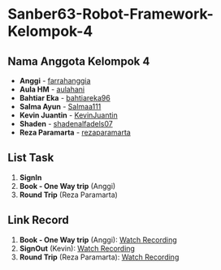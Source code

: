 # Sanber63-Robot-Framework-Kelompok-4

## Nama Anggota Kelompok 4
- **Anggi** - [farrahanggia](https://github.com/farrahanggia)
- **Aula HM** - [aulahani](https://github.com/aulahani)
- **Bahtiar Eka** - [bahtiareka96](https://github.com/bahtiareka96)
- **Salma Ayun** - [Salmaa111](https://github.com/Salmaa111)
- **Kevin Juantin** - [KevinJuantin](https://github.com/KevinJuantin)
- **Shaden** - [shadenalfadels07](https://github.com/shadenalfadels07)
- **Reza Paramarta** - [rezaparamarta](https://github.com/rezaparamarta)

## List Task
1. **SignIn**
2. **Book - One Way trip** (Anggi)
3. **Round Trip** (Reza Paramarta)

## Link Record
1. **Book - One Way trip** (Anggi): [Watch Recording](https://drive.google.com/file/d/1iD8x0oUIhLlw32MI9rXy7cST5BjCVrAK/view?usp=sharing)
2. **SignOut** (Kevin): [Watch Recording](https://drive.google.com/file/d/18J0TPzPDFK8c8cWNJcWX9aQ0llGtepzn/view?usp=sharing)
3. **Round Trip** (Reza Paramarta): [Watch Recording](https://drive.google.com/file/d/1pKXLwqWKGd4RCqK6NM3L2YXS14OCTIt9/view?usp=sharing)